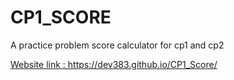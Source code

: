 # CP1_SCORE
A practice problem score calculator for cp1 and cp2


<a href="https://dev383.github.io/CP1_Score/" target="_blank">
Website link : https://dev383.github.io/CP1_Score/ 

